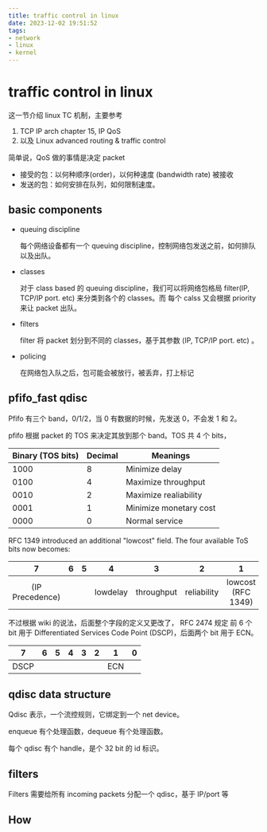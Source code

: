 ```yaml
---
title: traffic control in linux
date: 2023-12-02 19:51:52
tags:
- network
- linux
- kernel
---
```


# traffic control in linux

这一节介绍 linux  TC 机制，主要参考 

1. TCP IP arch chapter 15, IP QoS
2. 以及 Linux  advanced routing & traffic control

简单说，QoS 做的事情是决定 packet

* 接受的包：以何种顺序(order)，以何种速度 (bandwidth rate) 被接收
* 发送的包：如何安排在队列，如何限制速度。

## basic components

* queuing discipline

  每个网络设备都有一个 queuing discipline，控制网络包发送之前，如何排队以及出队。

* classes

  对于 class based 的 queuing discipline，我们可以将网络包格局 filter(IP, TCP/IP port. etc) 来分类到各个的 classes。而 每个 calss 又会根据 priority 来让 packet 出队。

* filters

  filter 将 packet 划分到不同的 classes，基于其参数 (IP, TCP/IP port. etc) 。

* policing

  在网络包入队之后，包可能会被放行，被丢弃，打上标记

## pfifo_fast qdisc

Pfifo 有三个 band，0/1/2，当 0 有数据的时候，先发送 0，不会发 1 和 2。

pfifo 根据 packet 的 TOS 来决定其放到那个 band。TOS 共 4 个 bits，

| Binary (TOS bits) | Decimal | Meanings               |
| ----------------- | ------- | ---------------------- |
| 1000              | 8       | Minimize delay         |
| 0100              | 4       | Maximize throughput    |
| 0010              | 2       | Maximize realiability  |
| 0001              | 1       | Minimize monetary cost |
| 0000              | 0       | Normal service         |

RFC 1349 introduced an additional "lowcost" field. The four available ToS bits now becomes:

|        7        |  6   |  5   |    4     |     3      |      2      |         1          |       0        |
| :-------------: | :--: | :--: | :------: | :--------: | :---------: | :----------------: | :------------: |
| (IP Precedence) |      |      | lowdelay | throughput | reliability | lowcost (RFC 1349) | (Must be zero) |

不过根据 wiki 的说法，后面整个字段的定义又更改了， RFC 2474 规定 前 6 个 bit 用于 Differentiated Services Code Point (DSCP)，后面两个 bit 用于 ECN。

|  7   |  6   |  5   |  4   |  3   |  2   |  1   |  0   |
| :--: | :--: | :--: | :--: | :--: | :--: | :--: | :--: |
| DSCP |      |      |      |      |      | ECN  |      |

## qdisc data structure

Qdisc 表示，一个流控规则，它绑定到一个 net device。

enqueue 有个处理函数，dequeue 有个处理函数。

每个 qdisc 有个 handle，是个 32 bit 的 id 标识。

## filters

Filters 需要给所有 incoming packets 分配一个 qdisc，基于 IP/port 等



## How 
